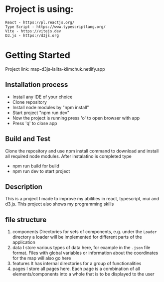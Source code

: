 # Project is using:
    React - https://pl.reactjs.org/
    Type Script - https://www.typescriptlang.org/
    Vite - https://vitejs.dev
    D3.js - https://d3js.org

# Getting Started
Project link: map-d3js-lalita-klimchuk.netlify.app

## Installation process
- Install any IDE of your choice
- Clone repository 
- Install node modules by "npm install"
- Start project "npm run dev"
- Now the project is running press 'o' to open browser with app
- Press 'q' to close app

## Build and Test
Clone the repository and use npm install command to download and install all required node modules.
After instalatino is completed type 
- npm run build for build
- npm run dev to start project

## Description
This is a project I made to improve my abilities in react, typescript, mui and d3.js. This project also shows my programming skills

## file structure
1. components
    Directories for sets of components, e.g. under the `Loader` directory a loader will be implemented for different parts of the application
2. data
    I store various types of data here, for example in the `.json` file format. Files with global variables or information about the coordinates for the map will also go here
3. features
    It has internal directories for a group of functionalities
4. pages
    I store all pages here. Each page is a combination of all elements/components into a whole that is to be displayed to the user